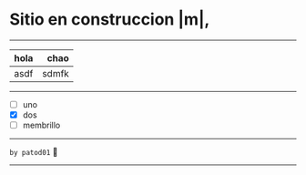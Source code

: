 # Sitio en construccion |m|,

---

|hola | chao |
|-----|-----:|
|asdf | sdmfk |

---

- [ ]  uno
- [x]  dos
- [ ] membrillo

---

`by patod01` :ghost:

---
